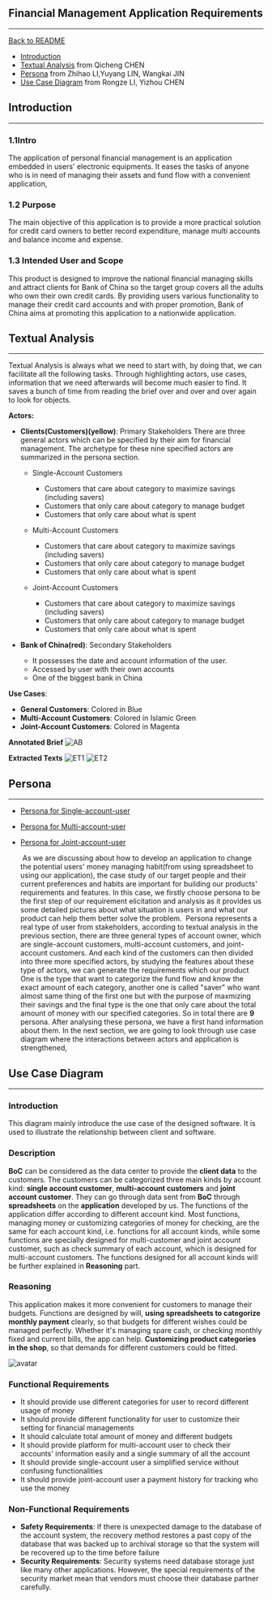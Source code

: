## **Financial Management  Application Requirements**

------

[Back to README](../../README.md)

- [Introduction](#introduction)
- [Textual Analysis](#textual-analysis) from Qicheng CHEN
- [Persona](#persona) from Zhihao LI,Yuyang LIN, Wangkai JIN
- [Use Case Diagram](#use-case-diagram) from Rongze LI, Yizhou CHEN



## **Introduction**

------

### **1.1Intro**

The application of personal financial management is an application embedded in users' electronic equipments. It eases the tasks of anyone who is in need of managing their assets and fund flow with a  convenient application,

### **1.2 Purpose**

The main objective of this application is to provide a more practical solution for credit card owners to better record expenditure,  manage multi accounts and balance income and expense.

### **1.3 Intended User and Scope**

This product is designed to improve the national financial managing skills and attract clients for Bank of  China so the target group covers all the adults who own their own credit cards. By providing users various functionality to manage their credit card accounts and with proper promotion, Bank of China aims at promoting this application to  a nationwide application.



## **Textual Analysis**

------

Textual Analysis is always what we need to start with, by doing that, we can facilitate all the following tasks. Through highlighting actors, use cases, information that we need afterwards will become much easier to find. It saves a bunch of time from reading the brief over and over and over again to look for objects.

 **Actors:**

 - **Clients(Customers)(yellow)**: Primary Stakeholders There are three general actors which can be specified by their aim for financial management. The archetype for these nine specified  actors are summarized in the persona section.

   - Single-Account Customers
     - Customers that care about category to maximize savings (including savers)
      - Customers that only care about category to manage budget
      - Customers that only care about what is spent	

   - Multi-Account Customers

     - Customers that care about category to maximize savings (including savers)
     - Customers that only care about category to manage budget
     - Customers that only care about what is spent	

   - Joint-Account Customers
     - Customers that care about category to maximize savings (including savers)
     - Customers that only care about category to manage budget
     - Customers that only care about what is spent

 - **Bank of China(red)**: Secondary Stakeholders 
   - It possesses the date and account information of the user.
   - Accessed by user with their own accounts
   - One of the biggest bank in China

 **Use Cases**: 

 - **General Customers**: Colored in Blue
 - **Multi-Account Customers**: Colored in Islamic Green
 - **Joint-Account Customers**: Colored in Magenta

 **Annotated Brief**
![AB](TextualAnalysis/Brief.png)

 **Extracted Texts**
![ET1](TextualAnalysis/Extract1.png)
![ET2](TextualAnalysis/Extract2.png)

## **Persona**

------

- [Persona for Single-account-user](singleaccountpersona.md)

- [Persona for Multi-account-user](multiaccountpersona.md)

- [Persona for Joint-account-user](jiont.md)

  

   	​	As we are discussing about how to develop an application to change the potential users' money managing habit(from using spreadsheet to using our application), the case study of our target people and their current preferences and habits are important for building our products' requirements and features. In this case, we firstly choose persona to be the first step of our requirement elicitation and analysis as it provides us some detailed pictures about what situation is users in and what our product can help them better solve the problem.
​	Persona represents a real type of user from stakeholders, according to textual analysis in the previous section, there are three general types of account owner, which are single-account customers, multi-account customers, and joint-account customers. And each kind of the customers can then divided into three more specified actors, by studying the features about these type of actors, we can generate the requirements which our product One is the type that want to categorize the fund flow and  know the exact amount of each category, another one is called "saver" who want almost same thing of the first one but with the purpose of maxmizing their savings and the final type is the one that only care about the total amount of money with our specified categories. So in total there are **9** persona. After analysing  these persona, we have a first hand information about them. In  the next section, we are going to look through use case diagram where  the interactions between actors and application is strengthened,
## **Use Case Diagram**

------

### Introduction
This diagram mainly introduce the use case of the designed software. It is used to illustrate the relationship between client and software.

### Description
**BoC** can be considered as the data center to provide the **client data** to the customers. The customers can be categorized three main kinds by account kind: **single account customer**, **multi-account customers** and **joint account customer**. They can go through data sent from **BoC** through **spreadsheets** on the **application** developed by us. The functions of the application differ according to different account kind. Most functions, managing money or customizing categories of money for checking, are the same for each account kind, i.e. functions for all account kinds, while some functions are specially designed for multi-customer and joint account customer, such as check summary of each account, which is designed for multi-account customers. The functions designed for all account kinds will be further explained in **Reasoning** part.


### Reasoning
This application makes it more convenient for customers to manage their budgets. Functions are designed by will, **using spreadsheets to categorize monthly payment** clearly, so that budgets for different wishes could be managed perfectly. Whether it's managing spare cash, or checking monthly fixed and current bills, the app can help. **Customizing product categories in the shop**, so that demands for different customers could be fitted.

![avatar](usecasediagram.jpg)

### **Functional Requirements**

- It should provide use different categories for user to record different usage of money
- It should provide different functionality for user to customize their setting for financial managements
- It should calculate total amount of money and different budgets
- It should provide platform for multi-account user to check their accounts' information easily and a single summary of all the account
- It should provide single-account user a simplified service without confusing functionalities
- It should provide joint-account user a payment history for tracking who use the money



### **Non-Functional Requirements**

- **Safety Requirements**: If there is unexpected damage to the database of the account system, the recovery method restores a past copy of the database that was backed up to archival storage so that the system will be recovered up to the time before failure
- **Security Requirements**: Security systems need database storage just like many other applications. However, the special requirements of the security market mean that vendors must choose their database partner carefully.